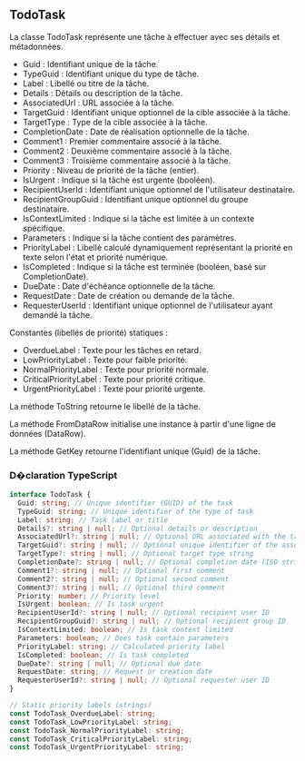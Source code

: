 ﻿## TodoTask

La classe TodoTask représente une tâche à effectuer avec ses détails et métadonnées.

- Guid : Identifiant unique de la tâche.
- TypeGuid : Identifiant unique du type de tâche.
- Label : Libellé ou titre de la tâche.
- Details : Détails ou description de la tâche.
- AssociatedUrl : URL associée à la tâche.
- TargetGuid : Identifiant unique optionnel de la cible associée à la tâche.
- TargetType : Type de la cible associée à la tâche.
- CompletionDate : Date de réalisation optionnelle de la tâche.
- Comment1 : Premier commentaire associé à la tâche.
- Comment2 : Deuxième commentaire associé à la tâche.
- Comment3 : Troisième commentaire associé à la tâche.
- Priority : Niveau de priorité de la tâche (entier).
- IsUrgent : Indique si la tâche est urgente (booléen).
- RecipientUserId : Identifiant unique optionnel de l'utilisateur destinataire.
- RecipientGroupGuid : Identifiant unique optionnel du groupe destinataire.
- IsContextLimited : Indique si la tâche est limitée à un contexte spécifique.
- Parameters : Indique si la tâche contient des paramètres.
- PriorityLabel : Libellé calculé dynamiquement représentant la priorité en texte selon l'état et priorité numérique.
- IsCompleted : Indique si la tâche est terminée (booléen, basé sur CompletionDate).
- DueDate : Date d'échéance optionnelle de la tâche.
- RequestDate : Date de création ou demande de la tâche.
- RequesterUserId : Identifiant unique optionnel de l'utilisateur ayant demandé la tâche.

Constantes (libellés de priorité) statiques :
- OverdueLabel : Texte pour les tâches en retard.
- LowPriorityLabel : Texte pour faible priorité.
- NormalPriorityLabel : Texte pour priorité normale.
- CriticalPriorityLabel : Texte pour priorité critique.
- UrgentPriorityLabel : Texte pour priorité urgente.

La méthode ToString retourne le libellé de la tâche.

La méthode FromDataRow initialise une instance à partir d'une ligne de données (DataRow).

La méthode GetKey retourne l'identifiant unique (Guid) de la tâche.

### D�claration TypeScript
```typescript
interface TodoTask {
  Guid: string; // Unique identifier (GUID) of the task
  TypeGuid: string; // Unique identifier of the type of task
  Label: string; // Task label or title
  Details?: string | null; // Optional details or description
  AssociatedUrl?: string | null; // Optional URL associated with the task
  TargetGuid?: string | null; // Optional unique identifier of the associated target
  TargetType?: string | null; // Optional target type string
  CompletionDate?: string | null; // Optional completion date (ISO string)
  Comment1?: string | null; // Optional first comment
  Comment2?: string | null; // Optional second comment
  Comment3?: string | null; // Optional third comment
  Priority: number; // Priority level
  IsUrgent: boolean; // Is task urgent
  RecipientUserId?: string | null; // Optional recipient user ID
  RecipientGroupGuid?: string | null; // Optional recipient group ID
  IsContextLimited: boolean; // Is task context limited
  Parameters: boolean; // Does task contain parameters
  PriorityLabel: string; // Calculated priority label
  IsCompleted: boolean; // Is task completed
  DueDate?: string | null; // Optional due date
  RequestDate: string; // Request or creation date
  RequesterUserId?: string | null; // Optional requester user ID
}

// Static priority labels (strings)
const TodoTask_OverdueLabel: string;
const TodoTask_LowPriorityLabel: string;
const TodoTask_NormalPriorityLabel: string;
const TodoTask_CriticalPriorityLabel: string;
const TodoTask_UrgentPriorityLabel: string;
```